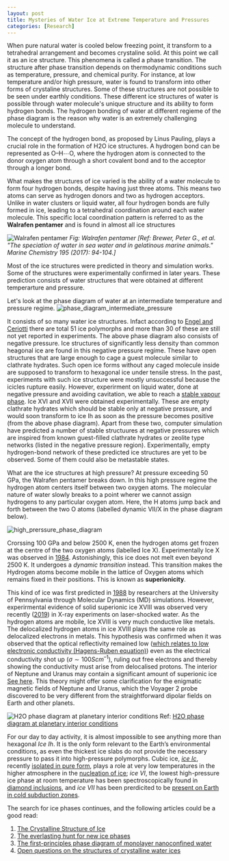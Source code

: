 ```yaml
---
layout: post
title: Mysteries of Water Ice at Extreme Temperature and Pressures
categories: [Research]
---
```


When pure natural water is cooled below freezing point, it transform to a tetrahedral arrangement and becomes crystaline solid.  At this point we call it as an ice structure. This phenomena is called a phase transition. 
The structure after phase transition depends on thermodynamic conditions such as temperature, pressure, and chemical purity. For instance, at  low temperature and/or high pressure, water is found to transform into other forms of crystaline structures. Some of these structures are not possible to be seen under earthly conditions. 
These different ice structures of water is possible through water molecule's unique structure and its ability to form hydrogen bonds. 
The hydrogen bonding of water at different regieme of the phase diagram is the reason why water is an extremely challenging molecule to understand. 

The concept of the hydrogen bond, as proposed by Linus Pauling, plays a crucial role in the formation of H2O ice structures. A hydrogen bond can be represented as O–H⋯O, where the hydrogen atom is connected to the donor oxygen atom through a short covalent bond and to the acceptor through a longer bond.

What makes the structures of ice varied is the ability of a water molecule to form four hydrogen bonds, despite having just three atoms. This means two atoms can serve as hydrogen donors and two as hydrogen acceptors. Unlike in water clusters or liquid water, all four hydrogen bonds are fully formed in ice, leading to a tetrahedral coordination around each water molecule. This specific local coordination pattern is referred to as the **Walrafen pentamer** and is found in almost all ice structures

![Walrafen pentamer](https://ars.els-cdn.com/content/image/1-s2.0-S030442031630278X-gr1.jpg)
*Fig: Walrafen pentamer [Ref: Brewer, Peter G., et al. "The speciation of water in sea water and in gelatinous marine animals." _Marine Chemistry_ 195 (2017): 94-104.]*

Most of the ice structures were predicted in theory and simulation works. Some of the structures were experimentally confirmed in later years. These prediction consists of water structures that were obtained at different temperarture and pressure. 

Let's look at the phase diagram of water at an intermediate temperature and pressure regime.
![phase_diagram_intermediate_pressure](https://media.springernature.com/lw685/springer-static/image/art%3A10.1038%2Fs42004-020-00349-2/MediaObjects/42004_2020_349_Fig2_HTML.png?as=webp)

It consists of so many water ice structures. Infact according to [Engel and Ceriotti](https://journals.aps.org/prmaterials/abstract/10.1103/PhysRevMaterials.2.103804)  there are total 51 ice polymorphs and more than 30 of these are still not yet reported in experiments. 
The above phase diagram also consists of negative pressure. Ice structures of significantly less density than common heagonal ice are found in this negative pressure regime. These have open structures that are large enough to cage a guest molecule similar to clathrate hydrates. Such open ice forms without any caged molecule inside are supposed to transform to hexagonal ice under tensile stress. In the past, experiments with such ice structure were mostly unsuccessful because the icicles rupture easily. 
However, experirment on liquid water, done at negative pressure and avoiding cavitation, we able to reach a [stable vapour phase](https://iopscience.iop.org/article/10.1088/0953-8984/17/45/053). 
Ice XVI and XVII were obtained experimentally. These are empty clathrate hydrates which should be stable only at negative pressure, and would soon transform to ice Ih as soon as the pressure becomes positive (from the above phase diagram). Apart from these two, computer simulation have predicted a number of stable structuures at negative pressures which are inspired from known guest-filled clathrate hydrates or zeolite type networks (listed in the negative pressure region). Experimentally, empty hydrogen-bond network of these predicted ice structures are yet to be observed. Some of them could also be metastable states.

What are the ice structures at high pressure?
At pressure exceeding 50 GPa, the Walrafen pentamer breaks down. In this high pressure regime the hydrogen atom centers itself between two oxygen atoms. The molecular nature of water slowly breaks to a point wherer we cannot assign hydrogens to any particular oxygen atom. Here, the H atoms jump back and forth between the two O atoms (labelled dynamic VII/X in the phase diagram below). 

![high_prerssure_phase_diagram](https://media.springernature.com/lw685/springer-static/image/art%3A10.1038%2Fs42004-020-00349-2/MediaObjects/42004_2020_349_Fig1_HTML.png?as=webp)

Crorssing 100 GPa and below 2500 K, enen the hydrogen atoms get frozen at the centre of the two oxygen atoms (labelled Ice X). Experimentally Ice X was observed in [1984](https://doi.org/10.1016/0375-9601\(84\)90510-3).  Astonishingly, this ice does not melt even beyond 2500 K. It undergoes a *dynamic transition* instead. This transition makes the Hydrogen atoms become mobile in the lattice of Oxygen atoms which remains fixed in their positions. This is known as **superionicity**. 

This kind of ice was first predicted in [1988](http://dx.doi.org/10.1103/physrevlett.60.2284) by researchers at the University of Pennsylvania through Molecular Dynamics (MD) simulations. However, experirmental evidence of solid superionic ice XVIII was observed very recently ([2019](https://doi.org/10.1038/s41586-019-1114-6)) in X-ray experiments on laser-shocked water. As the hydrogen atoms are mobile, Ice XVIII is very much conductive like metals. The delocalized hydrogen atoms in ice XVIII plays the same role as delocalized electrons in metals. 
This hypothesis was confirmed when it was observed that the optical reflectivity remained low ([which relates to low electronic conductivity (Hagens-Ruben equation)](https://eng.libretexts.org/Bookshelves/Materials_Science/Supplemental_Modules_(Materials_Science)/Optical_Properties/Metallic_Reflection#:~:text=The%20metallic%20reflectance%20can%20be%20related%20to%20the,metals%20with%20high%20reflectance%20also%20are%20good%20conductors.)) even as the electrical conductivity shot up ($\sigma \sim 100 S cm^{–1}$), ruling out free electrons and thereby showing the conductivity must arise from delocalised protons. 
The interior of Neptune and Uranus may contain a significant amount of superionic ice [See here](https://doi.org/10.1016%2Fj.pss.2012.06.019).  This theory might offer some clarification for the enigmatic magnetic fields of Neptune and Uranus, which the Voyager 2 probe discovered to be very different from the straightforward dipolar fields on Earth and other planets.

![H2O phase diagram at planetary interior conditions](https://media.springernature.com/lw685/springer-static/image/art%3A10.1038%2Fs41567-017-0017-4/MediaObjects/41567_2017_17_Fig5_HTML.jpg?as=webp)
Ref: [H2O phase diagram at planetary interior conditions](https://www.nature.com/articles/s41567-017-0017-4) 

For our day to day activity, it is almost impossible to see anything more than hexagonal *Ice Ih*. It is the only form relevant to the Earth’s environmental conditions, as even the thickest ice slabs do not provide the necessary pressure to pass it into high-pressure polymorphs. Cubic ice, [*ice Ic*](https://doi.org/10.1073%2Fpnas.1210331110), recently [isolated in pure form](https://doi.org/10.1038%2Fs41563-020-0606-y), plays a role at very low temperatures in the higher atmosphere in the [nucleation of ice](https://doi.org/10.1126%2Fscience.1135199); *ice VI*, the lowest high-pressure ice phase at room temperature has been spectroscopically found in [diamond inclusions](https://doi.org/10.1180%2F002646100549904), and *ice VII* has been prerdicited to be [present on Earth in cold subduction zones](https://doi.org/10.1038%2F35048555). 

The search for ice phases continues, and the following articles could be a good read:
1. [The Crystalline Structure of Ice](https://doi.org/10.3189/S0022143000007838)
2. [The everlasting hunt for new ice phases](https://www.nature.com/articles/s41467-021-23403-6) 
3. [The first-principles phase diagram of monolayer nanoconfined water](https://www.nature.com/articles/s41586-022-05036-x)
4. [Open questions on the structures of crystalline water ices](https://www.nature.com/articles/s42004-020-00349-2)


